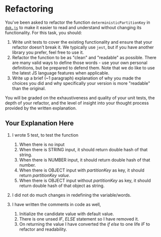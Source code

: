 # Refactoring

You've been asked to refactor the function `deterministicPartitionKey` in [`dpk.js`](dpk.js) to make it easier to read and understand without changing its functionality. For this task, you should:

1. Write unit tests to cover the existing functionality and ensure that your refactor doesn't break it. We typically use `jest`, but if you have another library you prefer, feel free to use it.
2. Refactor the function to be as "clean" and "readable" as possible. There are many valid ways to define those words - use your own personal definitions, but be prepared to defend them. Note that we do like to use the latest JS language features when applicable.
3. Write up a brief (~1 paragraph) explanation of why you made the choices you did and why specifically your version is more "readable" than the original.

You will be graded on the exhaustiveness and quality of your unit tests, the depth of your refactor, and the level of insight into your thought process provided by the written explanation.

## Your Explanation Here

1. I wrote 5 test, to test the function

   1. When there is no input
   2. When there is STRING input, it should return double hash of that string.
   3. When there is NUMBER input, it should return double hash of that number.
   4. When there is OBJECT input with _partitionKey_ as key, it should return _partitionKey value_.
   5. When there is OBJECT input without _partitionKey_ as key, it should return double hash of that object as string.

2. I did not do much changes in redefining the variable/words.

3. I have written the comments in code as well,
   1. Initialize the candidate value with default value.
   2. There is one unsed _IF_, _ELSE_ statement so I have removed it.
   3. On returning the value I have converted the _if else_ to one life _IF_ to refactor and readability.
